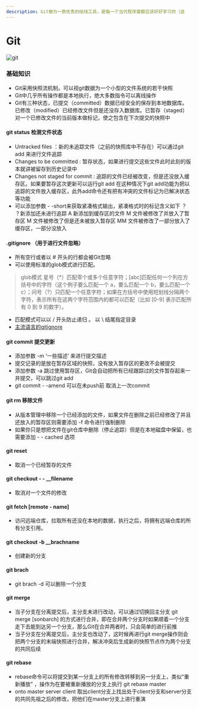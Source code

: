```yaml
---
description: Git做为一款优秀的绘线工具，是每一个当代程序猿都应该好好学习的（逃
---
```


# Git



![git](https://bipu.oss-cn-beijing.aliyuncs.com/egg-multipart-test/git.png)

### 基础知识

* Git采用快照流机制。可以视git数据为一个小型的文件系统的若干快照
* Git中几乎所有操作都是本地执行，绝大多数指令可以离线操作
* Git有三种状态，已提交（committed）数据已经安全的保存到本地数据库。已修改（modified）已经修改文件但是还没存入数据库。已暂存（staged）对一个已修改文件的当前版本做标记，使之包含在下次提交的快照中

#### git status 检测文件状态

* Untracked files ：新的未追踪文件（之前的快照库中不存在）可以通过git add 来进行文件追踪
* Changes to be committed : 暂存状态，如果进行提交这些文件此时此刻的版本就讲被留存到历史记录中
* Changes not staged for commit : 追踪的文件已经被改变，但是还没放入缓存区。如果要暂存这次更新可以运行git add 在这种情况下git add功能为把以追踪的文件放入缓存区，此外add命令还有把有冲突的文件标记为已解决状态等功能
* 可以添加参数 - -short来获取紧凑格式输出，紧凑格式时的标记含义如下 ？ ？新添加还未进行追踪 A 新添加到缓存区的文件 M 文件被修改了并放入了暂存区 M 文件被修改了但是还未被放入暂存区 MM 文件被修改了一部分放入了缓存区，一部分没放入

#### .gitignore （用于进行文件忽略）

* 所有空行或者以 # 开头的行都会被Git忽略
* 可以使用标准的glob模式进行匹配。

> glob模式 星号（\*）匹配零个或多个任意字符；\[abc]匹配任何一个列在方括号中的字符（这个例子要么匹配一个 a，要么匹配一个 b，要么匹配一个 c）；问号（?）只匹配一个任意字符；如果在方括号中使用短划线分隔两个字符，表示所有在这两个字符范围内的都可以匹配（比如 \[0-9] 表示匹配所有 0 到 9 的数字）。

* 匹配模式可以以 / 开头防止递归 。 以 \ 结尾指定目录
* [主流语言的gitignore](https://github.com/github/gitignore)

#### git commit 提交更新

* 添加参数 -m ‘一些描述’ 来进行提交描述
* 提交记录的是放在暂存区域的快照，没有放入暂存区的更改不会被提交
* 添加参数 -a 跳过使用暂存区，Git会自动把所有已经跟踪过的文件暂存起来一并提交，可以跳过git add
* git commit - -amend 可以在未push前 取消上一次commit

#### git rm 移除文件

* 从版本管理中移除一个已经添加的文件，如果文件在删除之前已经修改了并且还放入的暂存区则需要添加 -f 命令进行强制删除
* 如果你只是想把文件在git仓库中删除（停止追踪）但是在本地磁盘中保留，也需要添加 - - cached 选项

#### git reset

* 取消一个已经暂存的文件

#### git checkout - - \_\_filename

* 取消对一个文件的修改

#### git fetch \[remote - name]

* 访问远端仓库，拉取所有还没在本地的数据，执行之后，将拥有远端仓库的所有分支引用。

#### git checkout -b \_\_brachname

* 创建新的分支

#### git brach

* git brach -d 可以删除一个分支

#### git merge

* 当子分支在分离提交后，主分支未进行改动，可以通过切换回主分支 git merge \[sonbarch] 的方式进行合并，即在合并两个分支时如果顺着一个分支走下去能到达另一个分支，那么Git在合并两者时，只会简单的进行前推
* 当子分支在分离提交后，主分支也改动了，这时候再进行git merge操作则会把两个分支的末端快照进行合并，解决冲突后生成新的快照节点作为两个分支的共同后续

#### git rebase

* rebase命令可以将提交到某一分支上的所有修改转移到另一分支上，类似“重新播放” ，操作为在要被重新播放的分支上执行 git rebase master
* onto master server client 取出client分支上找出处于client分支和server分支的共同先祖之后的修改，把他们在master分支上进行重演
